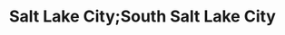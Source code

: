 ---
title: Salt Lake City;South Salt Lake City
url: /salt-lake-city-south-salt-lake-city/
latitude: 40.7
longitude: -111.88
---